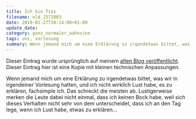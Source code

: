 ```yaml
---
title: Ich bin fies
filename: old_1571003
date: 2010-01-27T20:14:00+01:00
update_date:
category: ganz_normaler_wahnsinn
tags: uni, vorlesung
summary: Wenn jemand mich um eine Erklärung zu irgendetwas bittet, was wir in irgendeiner Vorlesung hatten, und ich nicht wirklich Lust habe, es zu erklären, fachsimple ich. Das schreckt die meisten ab.
---
```

Dieser Eintrag wurde ursprünglich auf meinem [alten Blog veröffentlicht](https://stu.blogger.de/stories/1571003/). Dieser Eintrag hier ist eine Kopie mit kleinen technischen Anpassungen.

Wenn jemand mich um eine Erklärung zu irgendetwas bittet, was wir in irgendeiner Vorlesung hatten, und ich nicht wirklich Lust habe, es zu erklären, fachsimple ich. Das schreckt die meisten ab. Lustigerweise merken die Leute dabei nicht einmal, dass ich keinen Bock habe, weil sich dieses Verhalten nicht sehr von dem unterscheidet, dass ich an den Tag lege, wenn ich Lust habe, etwas zu erklären…
